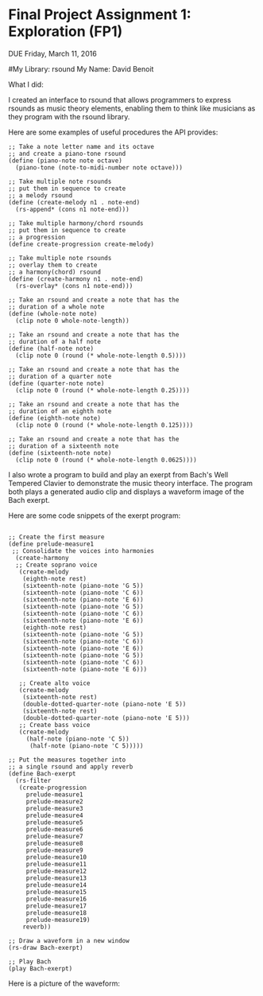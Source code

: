 # Final Project Assignment 1: Exploration (FP1)
DUE Friday, March 11, 2016

#My Library: rsound
My Name: David Benoit

What I did: 

I created an interface to rsound that allows programmers to express rsounds as music theory elements, enabling them to think like musicians as they program with the rsound library. 

Here are some examples of useful procedures the API provides:

```
;; Take a note letter name and its octave 
;; and create a piano-tone rsound
(define (piano-note note octave)
  (piano-tone (note-to-midi-number note octave)))

;; Take multiple note rsounds
;; put them in sequence to create
;; a melody rsound
(define (create-melody n1 . note-end)
  (rs-append* (cons n1 note-end)))

;; Take multiple harmony/chord rsounds
;; put them in sequence to create
;; a progression
(define create-progression create-melody)

;; Take multiple note rsounds
;; overlay them to create
;; a harmony(chord) rsound
(define (create-harmony n1 . note-end)
  (rs-overlay* (cons n1 note-end)))

;; Take an rsound and create a note that has the
;; duration of a whole note
(define (whole-note note)
  (clip note 0 whole-note-length))

;; Take an rsound and create a note that has the
;; duration of a half note
(define (half-note note)
  (clip note 0 (round (* whole-note-length 0.5))))

;; Take an rsound and create a note that has the
;; duration of a quarter note
(define (quarter-note note)  
  (clip note 0 (round (* whole-note-length 0.25))))

;; Take an rsound and create a note that has the
;; duration of an eighth note
(define (eighth-note note)
  (clip note 0 (round (* whole-note-length 0.125))))

;; Take an rsound and create a note that has the
;; duration of a sixteenth note
(define (sixteenth-note note)
  (clip note 0 (round (* whole-note-length 0.0625))))

```

I also wrote a program to build and play an exerpt from Bach's Well Tempered Clavier to demonstrate the music theory interface.  The program both plays a generated audio clip and displays a waveform image of the Bach exerpt.

Here are some code snippets of the exerpt program:

```

;; Create the first measure
(define prelude-measure1
 ;; Consolidate the voices into harmonies
  (create-harmony
  ;; Create soprano voice
   (create-melody
    (eighth-note rest)
    (sixteenth-note (piano-note 'G 5))
    (sixteenth-note (piano-note 'C 6))
    (sixteenth-note (piano-note 'E 6))
    (sixteenth-note (piano-note 'G 5))
    (sixteenth-note (piano-note 'C 6))
    (sixteenth-note (piano-note 'E 6))
    (eighth-note rest)
    (sixteenth-note (piano-note 'G 5))
    (sixteenth-note (piano-note 'C 6))
    (sixteenth-note (piano-note 'E 6))
    (sixteenth-note (piano-note 'G 5))
    (sixteenth-note (piano-note 'C 6))
    (sixteenth-note (piano-note 'E 6)))
    
   ;; Create alto voice
   (create-melody
    (sixteenth-note rest)
    (double-dotted-quarter-note (piano-note 'E 5))
    (sixteenth-note rest)
    (double-dotted-quarter-note (piano-note 'E 5)))
   ;; Create bass voice
   (create-melody
     (half-note (piano-note 'C 5))
      (half-note (piano-note 'C 5)))))
```

```
;; Put the measures together into
;; a single rsound and apply reverb
(define Bach-exerpt
  (rs-filter
   (create-progression
     prelude-measure1
     prelude-measure2
     prelude-measure3
     prelude-measure4
     prelude-measure5
     prelude-measure6
     prelude-measure7
     prelude-measure8
     prelude-measure9
     prelude-measure10
     prelude-measure11
     prelude-measure12
     prelude-measure13
     prelude-measure14
     prelude-measure15
     prelude-measure16
     prelude-measure17
     prelude-measure18
     prelude-measure19)
    reverb)) 

;; Draw a waveform in a new window
(rs-draw Bach-exerpt)

;; Play Bach
(play Bach-exerpt)

```

Here is a picture of the waveform:

